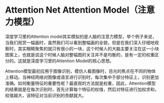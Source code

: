 # Attention Net Attention Model（注意力模型）

深度学习里的Attention model其实模拟的是人脑的注意力模型，举个例子来说，当我们观赏一幅画时，虽然我们可以看到整幅画的全貌，但是在我们深入仔细地观察时，其实眼睛聚焦的就只有很小的一块，这个时候人的大脑主要关注在这一小块图案上，也就是说这个时候人脑对整幅图的关注并不是均衡的，是有一定的权重区分的。这就是深度学习里的Attention Model的核心思想。

Attention模型最初应用于图像识别，模仿人看图像时，目光的焦点在不同的物体上移动。当神经网络对图像或语言进行识别时，每次集中于部分特征上，识别更加准确。如何衡量特征的重要性呢？最直观的方法就是权重，因此，Attention模型的结果就是在每次识别时，首先计算每个特征的权值，然后对特征进行加权求和，权值越大，该特征对当前识别的贡献就大。 
